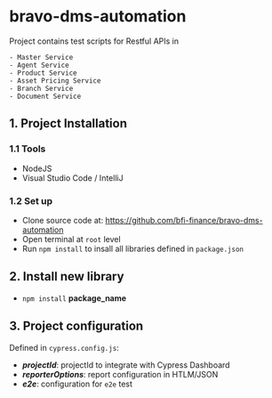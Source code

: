 # bravo-dms-automation
 Project contains test scripts for Restful APIs in
 
    - Master Service
    - Agent Service
    - Product Service
    - Asset Pricing Service
    - Branch Service
    - Document Service

## 1. Project Installation
### 1.1 Tools
- NodeJS
- Visual Studio Code / IntelliJ

### 1.2 Set up
- Clone source code at: https://github.com/bfi-finance/bravo-dms-automation
- Open terminal at `root` level
- Run `npm install` to insall all libraries defined in `package.json`

## 2. Install new library
- `npm install` **package_name**

## 3. Project configuration
Defined in `cypress.config.js`:

- ***projectId***: projectId to integrate with Cypress Dashboard
- ***reporterOptions***: report configuration in HTLM/JSON
- ***e2e***: configuration for `e2e` test
